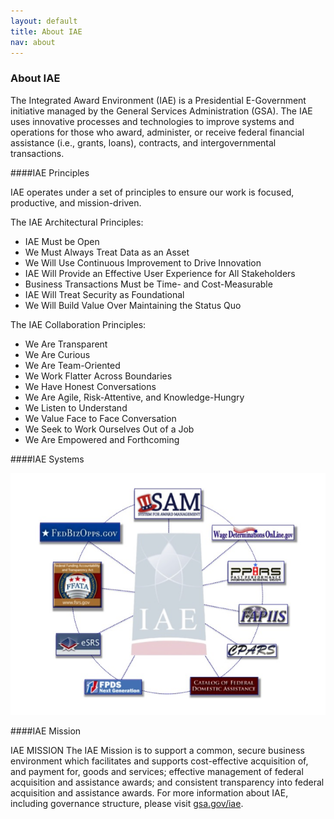 ```yaml
---
layout: default
title: About IAE
nav: about
---
```


### About IAE

The Integrated Award Environment (IAE) is a Presidential E-Government initiative managed by the General Services Administration (GSA). The IAE uses innovative processes and technologies to improve systems and operations for those who award, administer, or receive federal financial assistance (i.e., grants, loans), contracts, and intergovernmental transactions.

####IAE Principles

IAE operates under a set of principles to ensure our work is focused, productive, and mission-driven.

The IAE Architectural Principles:
* IAE Must be Open
* We Must Always Treat Data as an Asset
* We Will Use Continuous Improvement to Drive Innovation
* IAE Will Provide an Effective User Experience for All Stakeholders
* Business Transactions Must be Time- and Cost-Measurable
* IAE Will Treat Security as Foundational
* We Will Build Value Over Maintaining the Status Quo

The IAE Collaboration Principles:
* We Are Transparent
* We Are Curious
* We Are Team-Oriented
* We Work Flatter Across Boundaries
* We Have Honest Conversations
* We Are Agile, Risk-Attentive, and Knowledge-Hungry
* We Listen to Understand
* We Value Face to Face Conversation
* We Seek to Work Ourselves Out of a Job
* We Are Empowered and Forthcoming

####IAE Systems
<div class="container">
<img src="../images/IAESystems.png" style="float:center" class="markdown-imagecenter" alt="" />
</div>

####IAE Mission

IAE MISSION
The IAE Mission is to support a common, secure business environment which facilitates and supports cost-effective acquisition of, and payment for, goods and services; effective management of federal acquisition and assistance awards; and consistent transparency into federal acquisition and assistance awards.
For more information about IAE, including governance structure, please visit [gsa.gov/iae](http://www.gsa.gov/iae).

